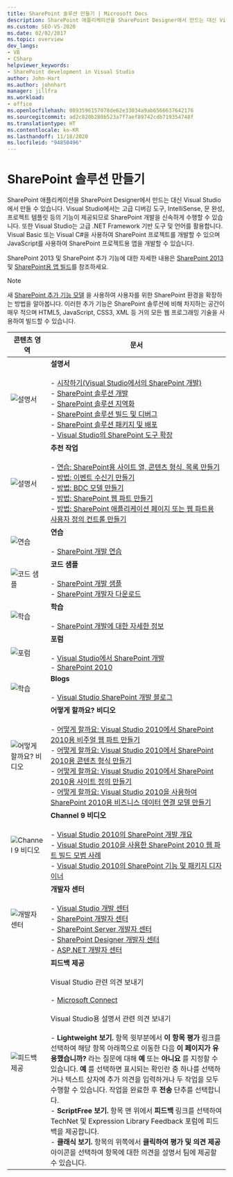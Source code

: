 ```yaml
---
title: SharePoint 솔루션 만들기 | Microsoft Docs
description: SharePoint 애플리케이션을 SharePoint Designer에서 만드는 대신 Visual Studio에서 만듭니다.
ms.custom: SEO-VS-2020
ms.date: 02/02/2017
ms.topic: overview
dev_langs:
- VB
- CSharp
helpviewer_keywords:
- SharePoint development in Visual Studio
author: John-Hart
ms.author: johnhart
manager: jillfra
ms.workload:
- office
ms.openlocfilehash: 0893596157078de62e33034a9ab6566637642176
ms.sourcegitcommit: ad2c820b280b523a7f7aef89742cdb719354748f
ms.translationtype: HT
ms.contentlocale: ko-KR
ms.lasthandoff: 11/18/2020
ms.locfileid: "94850496"
---
```

# <a name="create-sharepoint-solutions"></a>SharePoint 솔루션 만들기
  SharePoint 애플리케이션을 SharePoint Designer에서 만드는 대신 Visual Studio에서 만들 수 있습니다. Visual Studio에서는 고급 디버깅 도구, IntelliSense, 문 완성, 프로젝트 템플릿 등의 기능이 제공되므로 SharePoint 개발을 신속하게 수행할 수 있습니다. 또한 Visual Studio는 고급 .NET Framework 기반 도구 및 언어를 활용합니다. Visual Basic 또는 Visual C#을 사용하여 SharePoint 프로젝트를 개발할 수 있으며 JavaScript를 사용하여 SharePoint 프로젝트용 앱을 개발할 수 있습니다.

 SharePoint 2013 및 SharePoint 추가 기능에 대한 자세한 내용은 [SharePoint 2013](https://www.microsoft.com/microsoft-365/previous-versions/microsoft-sharepoint-2013) 및 [SharePoint용 앱 빌드](/sharepoint/dev/sp-add-ins/sharepoint-add-ins)를 참조하세요.

> [!NOTE]
> 새 [SharePoint 추가 기능 모델](/sharepoint/dev/sp-add-ins/sharepoint-add-ins) 을 사용하여 사용자를 위한 SharePoint 환경을 확장하는 방법을 알아봅니다. 이러한 추가 기능은 SharePoint 솔루션에 비해 차지하는 공간이 매우 적으며 HTML5, JavaScript, CSS3, XML 등 거의 모든 웹 프로그래밍 기술을 사용하여 빌드할 수 있습니다.

|콘텐츠 영역|문서|
|-|-|
|![설명서](../sharepoint/media/vs-icon-documentation.gif "설명서")|**설명서**<br /><br /> -   [시작하기&#40;Visual Studio에서의 SharePoint 개발&#41;](../sharepoint/getting-started-sharepoint-development-in-visual-studio.md)<br />-   [SharePoint 솔루션 개발](../sharepoint/developing-sharepoint-solutions.md)<br />-   [SharePoint 솔루션 지역화](../sharepoint/localizing-sharepoint-solutions.md)<br />-   [SharePoint 솔루션 빌드 및 디버그](../sharepoint/building-and-debugging-sharepoint-solutions.md)<br />-   [SharePoint 솔루션 패키지 및 배포](../sharepoint/packaging-and-deploying-sharepoint-solutions.md)<br />-   [Visual Studio의 SharePoint 도구 확장](../sharepoint/extending-the-sharepoint-tools-in-visual-studio.md)|
|![설명서](../sharepoint/media/vs-icon-documentation.gif "설명서")|**추천 작업**<br /><br /> -   [연습: SharePoint용 사이트 열, 콘텐츠 형식, 목록 만들기](../sharepoint/walkthrough-create-a-site-column-content-type-and-list-for-sharepoint.md)<br />-   [방법: 이벤트 수신기 만들기](../sharepoint/how-to-create-an-event-receiver.md)<br />-   [방법: BDC 모델 만들기](../sharepoint/how-to-create-a-bdc-model.md)<br />-   [방법: SharePoint 웹 파트 만들기](../sharepoint/how-to-create-a-sharepoint-web-part.md)<br />-   [방법: SharePoint 애플리케이션 페이지 또는 웹 파트용 사용자 정의 컨트롤 만들기](../sharepoint/how-to-create-a-user-control-for-a-sharepoint-application-page-or-web-part.md)|
|![연습](../sharepoint/media/vs-icon-walkthroughs.gif "연습")|**연습**<br /><br /> -   [SharePoint 개발 연습](../sharepoint/sharepoint-development-walkthroughs.md)|
|![코드 샘플](../sharepoint/media/vs-icon-codesamples.gif "코드 샘플")|**코드 샘플**<br /><br /> -   [SharePoint 개발 샘플](../sharepoint/sharepoint-development-samples.md)<br />-   [SharePoint 개발자 다운로드](/sharepoint/dev/)|
|![학습](../sharepoint/media/vs-icon-training.gif "학습")|**학습**<br /><br /> -   [SharePoint 개발에 대한 자세한 정보](/sharepoint/dev/)|
|![포럼](../sharepoint/media/vs-icon-forums.gif "포럼")|**포럼**<br /><br /> -   [Visual Studio에서 SharePoint 개발](https://social.msdn.microsoft.com/Forums/vstudio/home?forum=vssharepointdevelopment)<br />-   [SharePoint 2010](https://social.msdn.microsoft.com/Forums/sharepoint/home?category=sharepoint2010,sharepoint)|
|![학습](../sharepoint/media/vs-icon-training.gif "학습")|**Blogs**<br /><br /> -   [Visual Studio SharePoint 개발 블로그](/archive/blogs/vssharepointtoolsblog/)|
|![어떻게 할까요? 비디오](../sharepoint/media/vs-icon-howdoivideos.gif "작업 절차 비디오")|**어떻게 할까요? 비디오**<br /><br /> -   [어떻게 할까요: Visual Studio 2010에서 SharePoint 2010용 비주얼 웹 파트 만들기](https://visualstudio.microsoft.com/)<br />-   [어떻게 할까요: Visual Studio 2010에서 SharePoint 2010용 콘텐츠 형식 만들기](/previous-versions/visualstudio/visual-studio-2010/dd831853\(v\=vs.100\))<br />-   [어떻게 할까요: Visual Studio 2010에서 SharePoint 2010용 사이트 정의 만들기](/previous-versions/visualstudio/visual-studio-2010/dd831853\(v\=vs.100\))<br />-   [어떻게 할까요: Visual Studio 2010을 사용하여 SharePoint 2010용 비즈니스 데이터 연결 모델 만들기](/previous-versions/visualstudio/visual-studio-2010/dd831853\(v\=vs.100\))|
|![Channel 9 비디오](../sharepoint/media/vs-icon-channel9videos.gif "Channel 9 비디오")|**Channel 9 비디오**<br /><br /> -   [Visual Studio 2010의 SharePoint 개발 개요](https://channel9.msdn.com/blogs/funkyonex/overview-of-sharepoint-development-in-visual-studio-2010)<br />-   [Visual Studio 2010을 사용한 SharePoint 2010 웹 파트 빌드 모범 사례](https://channel9.msdn.com/blogs/funkyonex/best-practices-on-building-sharepoint-2010-web-parts-with-visual-studio-2010)<br />-   [Visual Studio 2010의 SharePoint 기능 및 패키지 디자이너](https://channel9.msdn.com/blogs/funkyonex/sharepoint-feature-and-package-designers-in-visual-studio-2010)|
|![개발자 센터](../sharepoint/media/vs-icon-msdndevcenter.gif "개발자 센터")|**개발자 센터**<br /><br /> -   [Visual Studio 개발 센터](https://visualstudio.microsoft.com/)<br />-   [SharePoint 개발자 센터](/sharepoint/dev/)<br />-   [SharePoint Server 개발자 센터](/previous-versions/office/fp161348\(v\=office.15\))<br />-   [SharePoint Designer 개발자 센터](/previous-versions/office/fp161348\(v\=office.15\))<br />-   [ASP.NET 개발자 센터](/previous-versions/msdn10/aa336522(v=msdn.10))|
|![피드백 제공](../sharepoint/media/vs-icon-feedback.gif "사용자 의견 제공")|**피드백 제공**<br /><br /> Visual Studio 관련 의견 보내기<br /><br /> -   [Microsoft Connect](/collaborate/connect-redirect)<br /><br /> Visual Studio용 설명서 관련 의견 보내기<br /><br /> -   **Lightweight 보기.** 항목 윗부분에서 **이 항목 평가** 링크를 선택하여 해당 항목 아래쪽으로 이동한 다음 **이 페이지가 유용했습니까?** 라는 질문에 대해 **예** 또는 **아니요** 를 지정할 수 있습니다. **예** 를 선택하면 표시되는 확인란 중 하나를 선택하거나 텍스트 상자에 추가 의견을 입력하거나 두 작업을 모두 수행할 수 있습니다. 작업을 완료한 후 **전송** 단추를 선택합니다.<br />-   **ScriptFree 보기.** 항목 맨 위에서 **피드백** 링크를 선택하여 TechNet 및 Expression Library Feedback 포럼에 피드백을 제공합니다.<br />-   **클래식 보기.** 항목의 위쪽에서 **클릭하여 평가 및 의견 제공** 아이콘을 선택하여 항목에 대한 의견을 설명서 팀에 제공할 수 있습니다.|